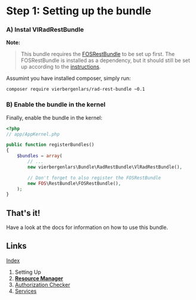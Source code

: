 Step 1: Setting up the bundle
=============================

### A) Instal VlRadRestBundle

**Note:**

> This bundle requires the [FOSRestBundle](https://github.com/FriendsOfSymfony/FOSRestBundle) to be set up first.
> The FOSRestBundle is installed as a dependency, but it should still be set up according to the [instructions](https://github.com/FriendsOfSymfony/FOSRestBundle/blob/master/Resources/doc/index.md).

Assumint you have installed composer, simply run:

```bash
composer require vierbergenlars/rad-rest-bundle ~0.1
```

### B) Enable the bundle in the kernel

Finally, enable the bundle in the kernel:

```php
<?php
// app/AppKernel.php

public function registerBundles()
{
    $bundles = array(
        // ...
        new vierbergenlars\Bundle\RadRestBundle\VlRadRestBundle(),

        // Don't forget to also register the FOSRestBundle
        new FOS\RestBundle\FOSRestBundle(),
    );
}
```

## That's it!

Have a look at the docs for information on how to use this bundle.

## Links

[Index](index.md)

1. Setting Up
2. **[Resource Manager](2-resource_manager.md)**
3. [Authorization Checker](3-authorization_checker.md)
4. [Services](4-services.md)

